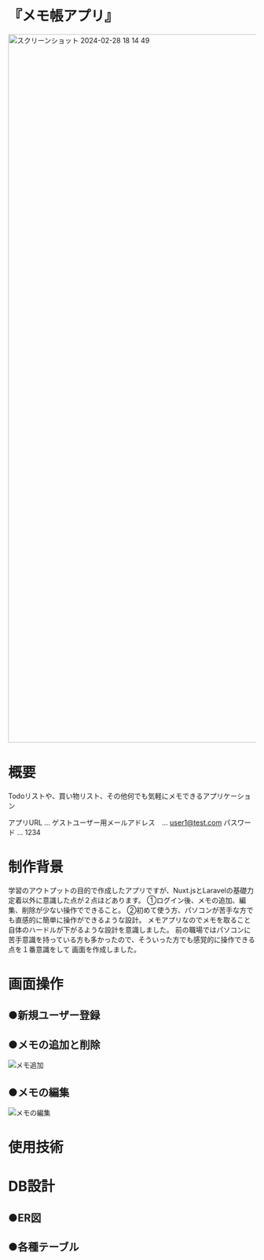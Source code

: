 # 『メモ帳アプリ』<br>
<img width="1440" alt="スクリーンショット 2024-02-28 18 14 49" src="https://github.com/rena1208/memo-app/assets/72782628/87c6dfce-8a3f-45c6-bb58-cab99091afed">

# 概要<br>
Todoリストや、買い物リスト、その他何でも気軽にメモできるアプリケーション

アプリURL               ...
ゲストユーザー用メールアドレス　... user1@test.com
パスワード               ... 1234

# 制作背景
学習のアウトプットの目的で作成したアプリですが、Nuxt.jsとLaravelの基礎力定着以外に意識した点が２点ほどあります。
①ログイン後、メモの追加、編集、削除が少ない操作でできること。
②初めて使う方、パソコンが苦手な方でも直感的に簡単に操作ができるような設計。
メモアプリなのでメモを取ること自体のハードルが下がるような設計を意識しました。
前の職場ではパソコンに苦手意識を持っている方も多かったので、そういった方でも感覚的に操作できる点を１番意識をして
画面を作成しました。


# 画面操作
## ●新規ユーザー登録







## ●メモの追加と削除
![メモ追加](https://github.com/rena1208/memo-app/assets/72782628/105eee1a-0392-43bd-952d-9f20d8e0af19)

## ●メモの編集
![メモの編集](https://github.com/rena1208/memo-app/assets/72782628/5a8e496c-bbfd-4a6f-a2c4-883fa62c0201)
# 使用技術

# DB設計
## ●ER図





## ●各種テーブル

